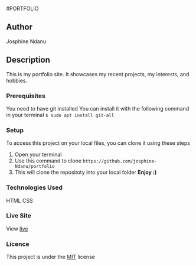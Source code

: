 #PORTFOLIO

## Author
Josphine Ndanu


## Description
This is my portfolio site. It showcases my recent projects, my interests, and hobbies. 


### Prerequisites
You need to have git installed
You can install it with the following command in your terminal
`$ sudo apt install git-all`

### Setup
To access this project on your local files, you can clone it using these steps
1. Open your terminal
1. Use this command to clone `https://github.com/josphine-Ndanu/portfolio`
1. This will clone the repositoty into your local folder
__Enjoy :)__

### Technologies Used
HTML
CSS

### Live Site
View [live](https://josphine-ndanu.github.io/portfolio/)

### Licence
This project is under the  [MIT](LICENSE) license